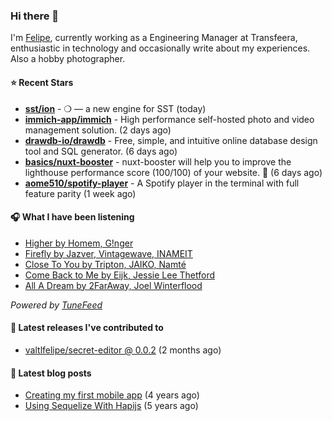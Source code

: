 ### Hi there 👋

I'm [Felipe](https://felipevm.com), currently working as a Engineering Manager at Transfeera, enthusiastic in technology and occasionally write about my experiences. Also a hobby photographer.

#### ⭐ Recent Stars
- **[sst/ion](https://github.com/sst/ion)** - ❍ — a new engine for SST (today)
- **[immich-app/immich](https://github.com/immich-app/immich)** - High performance self-hosted photo and video management solution. (2 days ago)
- **[drawdb-io/drawdb](https://github.com/drawdb-io/drawdb)** - Free, simple, and intuitive online database design tool and SQL generator. (6 days ago)
- **[basics/nuxt-booster](https://github.com/basics/nuxt-booster)** - nuxt-booster will help you to improve the lighthouse performance score (100/100) of your website. 🚀 (6 days ago)
- **[aome510/spotify-player](https://github.com/aome510/spotify-player)** - A Spotify player in the terminal with full feature parity (1 week ago)

#### 🎧 What I have been listening
- [Higher by Homem, G!nger](https://open.spotify.com/track/0o4VV9OPG5YOBoE7BwKxIp)
- [Firefly by Jazver, Vintagewave, INAMEIT](https://open.spotify.com/track/0eTnuZjx79MhKxZLUcQxeP)
- [Close To You by Tripton, JAIKO, Namté](https://open.spotify.com/track/0ONuv4rQSS2Td8tZh9gSfF)
- [Come Back to Me by Eijk, Jessie Lee Thetford](https://open.spotify.com/track/6uE8L1DTJdHk9PriaM78q5)
- [All A Dream by 2FarAway, Joel Winterflood](https://open.spotify.com/track/6ua5WObOzDqtcNcZsouD1D)

_Powered by [TuneFeed](https://tunefeed.app?ref=valtlfelipe-gh-profile)_ 

#### 🚀 Latest releases I've contributed to


- [valtlfelipe/secret-editor @ 0.0.2](https://github.com/valtlfelipe/secret-editor/releases/tag/0.0.2) (2 months ago)

#### 📄 Latest blog posts
- [Creating my first mobile app](https://felipevm.com/posts/creating-my-first-mobile-app/) (4 years ago)
- [Using Sequelize With Hapijs](https://felipevm.com/posts/using-sequelize-with-hapijs/) (5 years ago)
